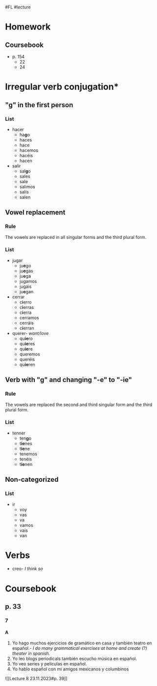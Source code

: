 #FL #lecture 

# Homework
## Coursebook
- p. 154
	- 22
	- 24

# Irregular verb conjugation\*
## "g" in the first person
### List
- hacer
	- ha**g**o
	- haces
	- hace
	- hacemos
	- hacéis
	- hacen
- salir
	- sal**g**o
	- sales
	- sale
	- salimos
	- salís
	- salen

## Vowel replacement
### Rule
The vowels are replaced in all singular forms and the third plural form.

### List
- jugar
	- ju**e**go
	- ju**e**gas
	- ju**e**ga
	- jugamos
	- jugáis
	- ju**e**gan
- cerrar
	- c**i**erro
	- c**i**erras
	- c**i**erra
	- cerramos
	- cerráis
	- c**i**erran
- querer- *want/love*
	- qu**ie**ro
	- qu**ie**res
	- qu**ie**re
	- queremos
	- queréis
	- qu**ie**ren

## Verb with "g" and changing "-e" to "-ie"
### Rule
The vowels are replaced the second and third singular form and the third plural form.

### List
- tenner
	- ten**g**o
	- t**ie**nes
	- t**ie**ne
	- tenemos
	- tenéis
	- t**ie**nen

## Non-categorized
### List
- ir
	- voy
	- vas
	- va
	- vamos
	- vais
	- van

# Verbs
- creo- *I think so*

# Coursebook
## p. 33
### 7
#### A
1. Yo hago muchos ejercicios de gramático en casa y también teatro en español.- *I do many grammatical exercises at home and create (?) theater in spanish.*
2. Yo leo blogs periodicals también escucho música en español.
3. Yo veo series y películas en español.
4. Yo hablo español con mi amigos mexicanos y columbinos

![[Lecture 8 23.11.2023#p. 39]]